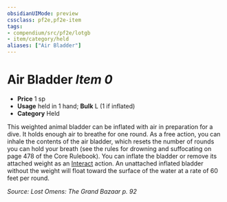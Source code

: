 ```yaml
---
obsidianUIMode: preview
cssclass: pf2e,pf2e-item
tags:
- compendium/src/pf2e/lotgb
- item/category/held
aliases: ["Air Bladder"]
---
```

# Air Bladder *Item 0*  

- **Price** 1 sp
- **Usage** held in 1 hand; **Bulk** L (1 if inflated)
- **Category** Held

This weighted animal bladder can be inflated with air in preparation for a dive. It holds enough air to breathe for one round. As a free action, you can inhale the contents of the air bladder, which resets the number of rounds you can hold your breath (see the rules for drowning and suffocating on page 478 of the Core Rulebook). You can inflate the bladder or remove its attached weight as an [Interact](/rules/actions/interact.md) action. An unattached inflated bladder without the weight will float toward the surface of the water at a rate of 60 feet per round.

*Source: Lost Omens: The Grand Bazaar p. 92*